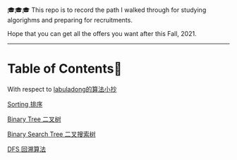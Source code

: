 🎓🎓🎓
This repo is to record the path I walked through for studying algorighms and preparing for recruitments.

Hope that you can get all the offers you want after this Fall, 2021.

------
# Table of Contents📖

With respect to [labuladong的算法小抄](https://labuladong.gitbook.io/algo/)

[Sorting 排序](./sorting.md)

[Binary Tree 二叉树](./binarytree.md)

[Binary Search Tree 二叉搜索树](./BST.md)

[DFS 回溯算法](./DFS.md)

